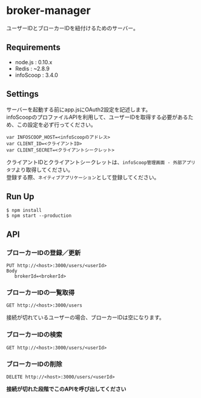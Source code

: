 # broker-manager
ユーザーIDとブローカーIDを紐付けるためのサーバー。  
## Requirements
* node.js : 0.10.x
* Redis : ~2.8.9
* infoScoop : 3.4.0

## Settings
サーバーを起動する前にapp.jsにOAuth2設定を記述します。  
infoScoopのプロファイルAPIを利用して、ユーザーIDを取得する必要があるため、この設定を必ず行ってください。  

```
var INFOSCOOP_HOST=<infoScoopのアドレス>
var CLIENT_ID=<クライアントID>
var CLIENT_SECRET=<クライアントシークレット>
```

クライアントIDとクライアントシークレットは、`infoScoop管理画面 - 外部アプリタブ`より取得してください。  
登録する際、`ネイティブアプリケーション`として登録してください。
## Run Up
```
$ npm install
$ npm start --production
```
## API
### ブローカーIDの登録／更新
```
PUT http://<host>:3000/users/<userId>
Body
   brokerId=<brokerId>
```
### ブローカーIDの一覧取得
```
GET http://<host>:3000/users
```
接続が切れているユーザーの場合、ブローカーIDは空になります。
### ブローカーIDの検索
```
GET http://<host>:3000/users/<userId>
```
### ブローカーIDの削除
```
DELETE http://<host>:3000/users/<userId>
```
**接続が切れた段階でこのAPIを呼び出してください**
